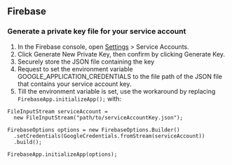 ## Firebase

### Generate a private key file for your service account

1. In the Firebase console,
   open [Settings](https://console.firebase.google.com/project/_/settings/serviceaccounts/adminsdk) > Service Accounts.
2. Click Generate New Private Key, then confirm by clicking Generate Key.
3. Securely store the JSON file containing the key
4. Request to set the environment variable GOOGLE_APPLICATION_CREDENTIALS to the file path of the JSON file that
   contains your service account key.
5. Till the environment variable is set, use the workaround by replacing `FirebaseApp.initializeApp();` with:

```
FileInputStream serviceAccount =
  new FileInputStream("path/to/serviceAccountKey.json");

FirebaseOptions options = new FirebaseOptions.Builder()
  .setCredentials(GoogleCredentials.fromStream(serviceAccount))
  .build();

FirebaseApp.initializeApp(options);
```
